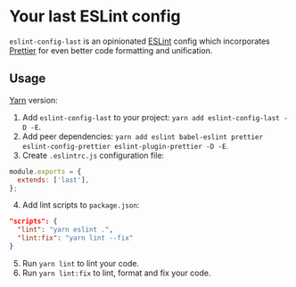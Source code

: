 # Your last ESLint config
`eslint-config-last` is an opinionated [ESLint](http://eslint.org) config which incorporates [Prettier](https://github.com/prettier/prettier) for even better code formatting and unification.

## Usage 
[Yarn](https://yarnpkg.com) version:
1. Add `eslint-config-last` to your project: `yarn add eslint-config-last -D -E`.
2. Add peer dependencies: `yarn add eslint babel-eslint prettier  eslint-config-prettier eslint-plugin-prettier -D -E`.
3. Create `.eslintrc.js` configuration file: 
```js
module.exports = {
  extends: ['last'],
};
```
4. Add lint scripts to `package.json`:
```json
"scripts": {
  "lint": "yarn eslint .",
  "lint:fix": "yarn lint --fix"
}
```
5. Run `yarn lint` to lint your code.
6. Run `yarn lint:fix` to lint, format and fix your code.
